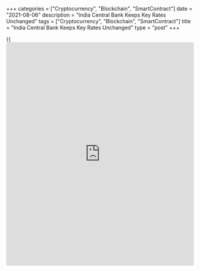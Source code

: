 +++
categories = ["Cryptocurrency", "Blockchain", "SmartContract"]
date = "2021-08-06"
description = "India Central Bank Keeps Key Rates Unchanged"
tags = ["Cryptocurrency", "Blockchain", "SmartContract"]
title = "India Central Bank Keeps Key Rates Unchanged"
type = "post"
+++

{{<iframe id="large-banner" src="https://www.bounty.group/#slide=27.0" width="100%" height="600" scrolling="no" style="border: 0px solid rgb(216, 221, 230); border-radius: 3px;">}}

India's central bank left its key interest rates unchanged on Friday and
vowed to continue its accommodative stance as long as necessary.

The Monetary Policy Committee of the Reserve Bank of India unanimously
voted to hold the benchmark [policy](https://www.fintechee.com/policy/) rate at 4.00 percent. The reverse
repo rate was retained at 3.35 percent.

The Marginal Standing Facility rate and the Bank Rate were also left
unchanged at 4.25 percent at the meeting.

The MPC also decided on a 5 to 1 majority to continue with the
accommodative stance as long as necessary to revive and sustain growth
on a durable basis and continue to mitigate the impact of COVID-19 on
the [economy][1], while ensuring that inflation remains within the
target, going forward.

Governor Shaktikanta Das said the Reserve Bank remains in "whatever it
takes" mode, with a readiness to deploy all its [policy](https://www.fintechee.com/policy/) levers -
monetary, prudential or regulatory.

The bank has raised its inflation forecast for 2021-22 to 5.7 percent
from 5.1 percent. The growth outlook for 2021-22 was maintained at 9.5
percent.

Given the nascent and fragile economic recovery, the RBI decided to
extend the on-tap targeted long-term repo operations scheme further by a
period of three months.

For comments and feedback [contact](https://www.playgroundfx.com/contact/): editorial@rtt[news](https://www.letsplayfx.com/blog/forex-news-website/).com

[Economic News][1]

 **What parts of the world are seeing the best (and worst) economic
performances lately? Click[here][2] to check out our [Econ Scorecard][2]
and find out! See up-to-the-moment [ranking](https://www.playgroundfx.com/blog/crypto-exchange-ranking/)s for the best and worst
performers in [GDP][3], [unemployment rate][4], [inflation][5] and much
more.**

   1. www.rtt[news](https://www.letsplayfx.com/blog/forex-news-website/).com/Content/EconomicNews.aspx
   2. www.rtt[news](https://www.letsplayfx.com/blog/forex-news-website/).com/economic-scorecard/world-rank/unemployment-rate/highest-performance.aspx
   3. www.rtt[news](https://www.letsplayfx.com/blog/forex-news-website/).com/economic-scorecard/world-rank/GDP/highest-performance.aspx
   4. www.rtt[news](https://www.letsplayfx.com/blog/forex-news-website/).com/economic-scorecard/world-rank/unemployment-rate/lowest-performance.aspx
   5. www.rtt[news](https://www.letsplayfx.com/blog/forex-news-website/).com/economic-scorecard/world-rank/CPI/highest-performance.aspx